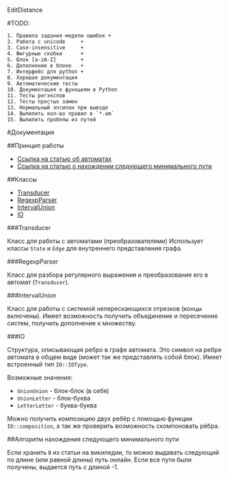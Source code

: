 EditDistance

#TODO:

    1. Правила задания модели ошибок +
    2. Работа с unicode     +
    3. Case-insensitive     +
    4. Фигурные скобки      +
    5. Блок [a-zA-Z]        +
    6. Дополнение в блоке   +
    7. Интерфейс для python +
    8. Хорошая документация
    9. Автоматические тесты
    10. Документация к функциям в Python
	11. Тесты регэкспов
	12. Тесты простых замен
	13. Нормальный эпсилон при выводе
	14. Выпилить кол-во правил в `*.am`
	15. Выпилить пробелы из путей


#Документация

##Принцип работы

* [Ссылка на статью об автоматах](http://arxiv.org/pdf/0904.4686.pdf)
* [Ссылка на статью о нахождении следующего минимального пути](http://en.wikipedia.org/wiki/K_shortest_path_routing)

##Классы

* [Transducer](#transducer)
* [RegexpParser](#regexpparser)
* [IntervalUnion](#intervalunion)
* [IO](#IO)

###Transducer

Класс для работы с автоматами (преобразователями)
Использует классы `State` и `Edge` для внутреннего представления графа.

###RegexpParser

Класс для разбора регулярного выражения и преобразования его в автомат (`Transducer`).

###IntervalUnion

Класс для работы с системой неперескающихся отрезков (концы включены). Имеет возможность получить
объединение и пересечение систем, получить дополнение к множеству.

###IO

Структура, описывающая ребро в графе автомата. Это символ на ребре автомата в общем виде (может так же представлять собой блок).
Имеет встроенный тип `IO::IOType`. 

Возможные значения:

* `UnionUnion` - блок-блок (в себя)
* `UnionLetter` - блок-буква
* `LetterLetter` - буква-буква

Можно получить композицию двух ребёр с помощью функции `IO::composition`, а так же проверить возможность скомпоновать рёбра.

##Алгоритм нахождения следующего минимального пути

Если хранить `B` из статьи на википедии, то можно выдавать следующий по длине (или равной длины) путь онлайн. Если все пути
были получены, выдается путь с длиной -1.
